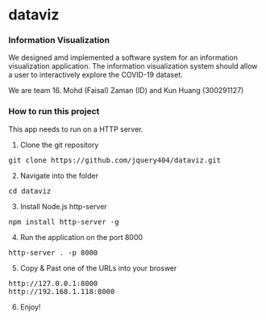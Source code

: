 # dataviz

### Information Visualization

We designed amd implemented a software system for an information visualization application. The information visualization system should allow a user to interactively explore the COVID-19 dataset.

We are team 16. Mohd (Faisal) Zaman (ID) and Kun Huang (300291127)

### How to run this project

This app needs to run on a HTTP server.

1. Clone the git repository
<pre>
git clone https://github.com/jquery404/dataviz.git
</pre>

2. Navigate into the folder
<pre>
cd dataviz
</pre>

3. Install Node.js http-server
<pre>
npm install http-server -g
</pre>


4. Run the application on the port 8000
<pre>
http-server . -p 8000
</pre>

5. Copy & Past one of the URLs into your broswer
<pre>
http://127.0.0.1:8000
http://192.168.1.118:8000
</pre>

6. Enjoy!
